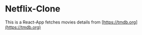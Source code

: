 # Netflix-Clone
This is a React-App fetches movies details from [https://tmdb.org](https://tmdb.org)